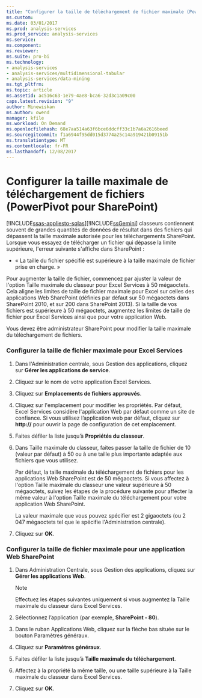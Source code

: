 ```yaml
---
title: "Configurer la taille de téléchargement de fichier maximale (PowerPivot pour SharePoint) | Documents Microsoft"
ms.custom: 
ms.date: 03/01/2017
ms.prod: analysis-services
ms.prod_service: analysis-services
ms.service: 
ms.component: 
ms.reviewer: 
ms.suite: pro-bi
ms.technology:
- analysis-services
- analysis-services/multidimensional-tabular
- analysis-services/data-mining
ms.tgt_pltfrm: 
ms.topic: article
ms.assetid: ac516c63-1e79-4ae8-bca6-32d3c1a09c00
caps.latest.revision: "9"
author: Minewiskan
ms.author: owend
manager: kfile
ms.workload: On Demand
ms.openlocfilehash: 68e7aa514a63f6bce6ddcff33c1b7a6a2616beed
ms.sourcegitcommit: f1a6944f95dd015d3774a25c14a919421b09151b
ms.translationtype: MT
ms.contentlocale: fr-FR
ms.lasthandoff: 12/08/2017
---
```

# <a name="configure-maximum-file-upload-size-power-pivot-for-sharepoint"></a>Configurer la taille maximale de téléchargement de fichiers (PowerPivot pour SharePoint)
[!INCLUDE[ssas-appliesto-sqlas](../../includes/ssas-appliesto-sqlas.md)][!INCLUDE[ssGemini](../../includes/ssgemini-md.md)] classeurs contiennent souvent de grandes quantités de données de résultat dans des fichiers qui dépassent la taille maximale autorisée pour les téléchargements SharePoint. Lorsque vous essayez de télécharger un fichier qui dépasse la limite supérieure, l'erreur suivante s'affiche dans SharePoint :  
  
-   « La taille du fichier spécifié est supérieure à la taille maximale de fichier prise en charge. »  
  
 Pour augmenter la taille de fichier, commencez par ajuster la valeur de l'option Taille maximale du classeur pour Excel Services à 50 mégaoctets. Cela aligne les limites de taille de fichier maximale pour Excel sur celles des applications Web SharePoint (définies par défaut sur 50 mégaoctets dans SharePoint 2010, et sur 200 dans SharePoint 2013). Si la taille de vos fichiers est supérieure à 50 mégaoctets, augmentez les limites de taille de fichier pour Excel Services ainsi que pour votre application Web.  
  
 Vous devez être administrateur SharePoint pour modifier la taille maximale du téléchargement de fichiers.  
  
### <a name="configure-maximum-file-size-for-excel-services"></a>Configurer la taille de fichier maximale pour Excel Services  
  
1.  Dans l'Administration centrale, sous Gestion des applications, cliquez sur **Gérer les applications de service**.  
  
2.  Cliquez sur le nom de votre application Excel Services.  
  
3.  Cliquez sur **Emplacements de fichiers approuvés**.  
  
4.  Cliquez sur l'emplacement pour modifier les propriétés. Par défaut, Excel Services considère l'application Web par défaut comme un site de confiance. Si vous utilisez l’application web par défaut, cliquez sur **http://** pour ouvrir la page de configuration de cet emplacement.  
  
5.  Faites défiler la liste jusqu’à **Propriétés du classeur**.  
  
6.  Dans Taille maximale du classeur, faites passer la taille de fichier de 10 (valeur par défaut) à 50 ou à une taille plus importante adaptée aux fichiers que vous utilisez.  
  
     Par défaut, la taille maximale du téléchargement de fichiers pour les applications Web SharePoint est de 50 mégaoctets. Si vous affectez à l'option Taille maximale du classeur une valeur supérieure à 50 mégaoctets, suivez les étapes de la procédure suivante pour affecter la même valeur à l'option Taille maximale du téléchargement pour votre application Web SharePoint.  
  
     La valeur maximale que vous pouvez spécifier est 2 gigaoctets (ou 2 047 mégaoctets tel que le spécifie l'Administration centrale).  
  
7.  Cliquez sur **OK**.  
  
### <a name="configure-maximum-file-size-for-a-sharepoint-web-application"></a>Configurer la taille de fichier maximale pour une application Web SharePoint  
  
1.  Dans Administration Centrale, sous Gestion des applications, cliquez sur **Gérer les applications Web**.  
  
    > [!NOTE]  
    >  Effectuez les étapes suivantes uniquement si vous augmentez la Taille maximale du classeur dans Excel Services.  
  
2.  Sélectionnez l’application (par exemple, **SharePoint - 80**).  
  
3.  Dans le ruban Applications Web, cliquez sur la flèche bas située sur le bouton Paramètres généraux.  
  
4.  Cliquez sur **Paramètres généraux**.  
  
5.  Faites défiler la liste jusqu’à **Taille maximale du téléchargement**.  
  
6.  Affectez à la propriété la même taille, ou une taille supérieure à la Taille maximale du classeur dans Excel Services.  
  
7.  Cliquez sur **OK**.  
  
  
